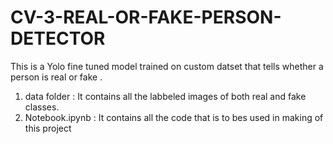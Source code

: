 # CV-3-REAL-OR-FAKE-PERSON-DETECTOR
This is a Yolo fine tuned model trained on custom datset that tells whether a person is real or fake .


1. data folder : It contains all the labbeled images of both real and fake classes.
2. Notebook.ipynb : It contains all the code that is to bes used in making of this project
